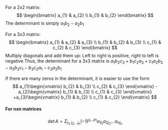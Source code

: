 For a 2x2 matrix:
$$
\begin{bmatrix}
a_{1} & a_{2} \\ b_{1} & b_{2}
\end{bmatrix}
$$
The determinant is simply $a_{1}b_{2}-a_{2}b_{1}$

For a 3x3 matrix:
$$
\begin{bmatrix}
a_{1} & a_{2} & a_{3} \\
b_{1} & b_{2} & b_{3} \\
c_{1} & c_{2} & c_{3}
\end{bmatrix}
$$
Multiply diagonals and add them up:
Left to right is positive, right to left is negative
Thus, the determinant for a 3x3 matrix is $a_{1}b_{2}c_{3}+b_{1}c_{2}a_{3}+c_{1}a_{2}b_{3}-a_{3}b_{2}c_{1}-b_{3}c_{2}a_{1}-c_{3}a_{2}b_{1}$

If there are many zeros in the determinant, it is easier to use the form 
$$
a_{1}\begin{vmatrix}
b_{2} & b_{3} \\
c_{2} & c_{3}
\end{vmatrix}
-a_{2}\begin{vmatrix}
b_{1} & b_{3} \\
c_{1} & c_{3}
\end{vmatrix}
+a_{3}\begin{vmatrix}
b_{1} & b_{2} \\
c_{1} & c_{2}
\end{vmatrix}
$$

#### For nxn matrices
$$\det A = \Sigma_{j_{1},j_{2},..j_{n}}(-1)^{j_{1}\dots jn}a_{1j_{1}}a_{2j_{2}}\dots a_{nj_{n}}$$